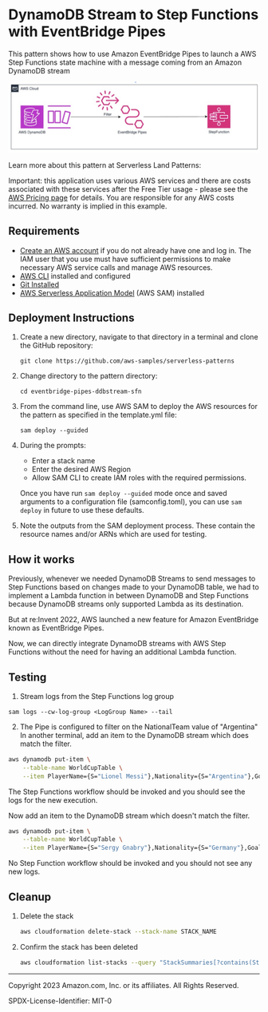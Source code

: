 # DynamoDB Stream to Step Functions with EventBridge Pipes

This pattern shows how to use Amazon EventBridge Pipes to launch a AWS Step Functions state machine with a message coming from an Amazon DynamoDB stream

![Pipes diagram](./ArchDiagram.png)

Learn more about this pattern at Serverless Land Patterns: 

Important: this application uses various AWS services and there are costs associated with these services after the Free Tier usage - please see the [AWS Pricing page](https://aws.amazon.com/pricing/) for details. You are responsible for any AWS costs incurred. No warranty is implied in this example.

## Requirements

* [Create an AWS account](https://portal.aws.amazon.com/gp/aws/developer/registration/index.html) if you do not already have one and log in. The IAM user that you use must have sufficient permissions to make necessary AWS service calls and manage AWS resources.
* [AWS CLI](https://docs.aws.amazon.com/cli/latest/userguide/install-cliv2.html) installed and configured
* [Git Installed](https://git-scm.com/book/en/v2/Getting-Started-Installing-Git)
* [AWS Serverless Application Model](https://docs.aws.amazon.com/serverless-application-model/latest/developerguide/serverless-sam-cli-install.html) (AWS SAM) installed

## Deployment Instructions

1. Create a new directory, navigate to that directory in a terminal and clone the GitHub repository:
    ``` 
    git clone https://github.com/aws-samples/serverless-patterns
    ```
1. Change directory to the pattern directory:
    ```
    cd eventbridge-pipes-ddbstream-sfn
    ```
1. From the command line, use AWS SAM to deploy the AWS resources for the pattern as specified in the template.yml file:
    ```
    sam deploy --guided
    ```
1. During the prompts:
    * Enter a stack name
    * Enter the desired AWS Region
    * Allow SAM CLI to create IAM roles with the required permissions.

    Once you have run `sam deploy --guided` mode once and saved arguments to a configuration file (samconfig.toml), you can use `sam deploy` in future to use these defaults.

1. Note the outputs from the SAM deployment process. These contain the resource names and/or ARNs which are used for testing.

## How it works

Previously, whenever we needed DynamoDB Streams to send messages to Step Functions based on changes made to your DynamoDB table, we had to implement a Lambda function in between DynamoDB and Step Functions because DynamoDB streams only supported Lambda as its destination.

But at re:Invent 2022, AWS launched a new feature for Amazon EventBridge known as EventBridge Pipes.

Now, we can directly integrate DynamoDB streams with AWS Step Functions without the need for having an additional Lambda function.

## Testing

1. Stream logs from the Step Functions log group

```
sam logs --cw-log-group <LogGroup Name> --tail
```

2. The Pipe is configured to filter on the NationalTeam value of "Argentina"
In another terminal, add an item to the DynamoDB stream which does match the filter.

```bash
aws dynamodb put-item \
    --table-name WorldCupTable \
    --item PlayerName={S="Lionel Messi"},Nationality={S="Argentina"},GoalsScored={S="1"}
```

The Step Functions workflow should be invoked and you should see the logs for the new execution.

Now add an item to the DynamoDB stream which doesn't match the filter.
```bash
aws dynamodb put-item \
    --table-name WorldCupTable \
    --item PlayerName={S="Sergy Gnabry"},Nationality={S="Germany"},GoalsScored={S="1"}
```

No Step Function workflow should be invoked and you should not see any new logs.

## Cleanup
 
1. Delete the stack
    ```bash
    aws cloudformation delete-stack --stack-name STACK_NAME
    ```
1. Confirm the stack has been deleted
    ```bash
    aws cloudformation list-stacks --query "StackSummaries[?contains(StackName,'STACK_NAME')].StackStatus"
    ```
----
Copyright 2023 Amazon.com, Inc. or its affiliates. All Rights Reserved.

SPDX-License-Identifier: MIT-0
